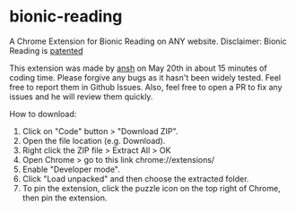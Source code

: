 # bionic-reading
A Chrome Extension for Bionic Reading on ANY website. Disclaimer: Bionic Reading is [patented](https://github.com/ansh/bionic-reading/issues/23)

This extension was made by [ansh](https://github.com/ansh/bionic-reading) on May 20th in about 15 minutes of coding time. Please forgive any bugs as it hasn't been widely tested. Feel free to report them in Github Issues. Also, feel free to open a PR to fix any issues and he will review them quickly.

How to download:
1. Click on "Code" button > "Download ZIP".
2. Open the file location (e.g. Download).
3. Right click the ZIP file > Extract All > OK
4. Open Chrome > go to this link chrome://extensions/
5. Enable "Developer mode".
6. Click "Load unpacked" and then choose the extracted folder. 
7. To pin the extension, click the puzzle icon on the top right of Chrome, then pin the extension.


